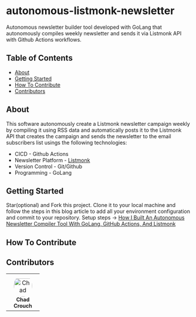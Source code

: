 # autonomous-listmonk-newsletter
Autonomous newsletter builder tool developed with GoLang that autonomously compiles weekly newsletter and sends it via Listmonk API with Github Actions workflows.

## Table of Contents

- [About](#about)
- [Getting Started](#getting-started)
- [How To Contribute](#how-to-contribute)
- [Contributors](#contributors)

## About

This software autonomously create a Listmonk newsletter campaign weekly by compiling it using RSS data and automatically posts it to the Listmonk API that creates the campaign and sends the newsletter to the email subscribers list usings the following technologies:

- CICD - Github Actions
- Newsletter Platform - [Listmonk](https://opensourcegeeks.net/how-to-install-listmonk-with-docker/)
- Version Control - Git/Github
- Programming - GoLang

## Getting Started

Star(optional) and Fork this project. Clone it to your local machine and follow the steps in this blog article to add all your environment configuration and commit to your repository. Setup steps -> [How I Built An Autonomous Newsletter Compiler Tool With GoLang, GitHub Actions, And Listmonk](https://opensourcegeeks.net/how-i-built-an-autonomous-newsletter-compiler-tool-with-golang-github-actions-and-listmonk/)

## How To Contribute



## Contributors

<table>
<tr>
    <td align="center" style="word-wrap: break-word; width: 75.0; height: 75.0">
        <a href=https://github.com/chaddyc>
            <img src=https://avatars.githubusercontent.com/u/34277139?v=4 width="50;"  style="border-radius:50%;align-items:center;justify-content:center;overflow:hidden;padding-top:10px" alt=Chad Crouch/>
            <br />
            <sub style="font-size:14px"><b>Chad Crouch</b></sub>
        </a>
    </td>
</tr>
</table>
